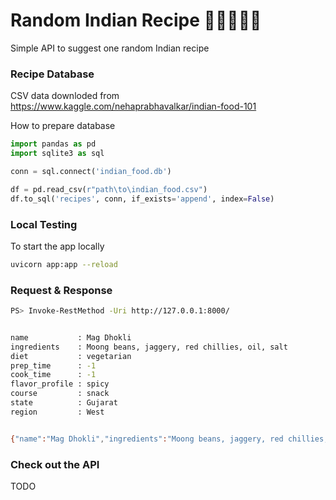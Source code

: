# Random Indian Recipe 🍛🇮🇳🍚🍲
Simple API to suggest one random Indian recipe


### Recipe Database 

CSV data downloded from https://www.kaggle.com/nehaprabhavalkar/indian-food-101

How to prepare database 

```python
import pandas as pd
import sqlite3 as sql

conn = sql.connect('indian_food.db')

df = pd.read_csv(r"path\to\indian_food.csv")
df.to_sql('recipes', conn, if_exists='append', index=False)
```


### Local Testing

To start the app locally 

```bash
uvicorn app:app --reload
```


### Request & Response

```bash
PS> Invoke-RestMethod -Uri http://127.0.0.1:8000/


name           : Mag Dhokli
ingredients    : Moong beans, jaggery, red chillies, oil, salt
diet           : vegetarian
prep_time      : -1
cook_time      : -1
flavor_profile : spicy
course         : snack
state          : Gujarat
region         : West


{"name":"Mag Dhokli","ingredients":"Moong beans, jaggery, red chillies, oil, salt","diet":"vegetarian","prep_time":-1,"cook_time":-1,"flavor_profile":"spicy","course":"snack","state":"Gujarat","region":"West"}

```
### Check out the API 

TODO